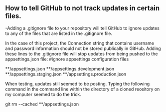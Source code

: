 ## How to tell GitHub to not track updates in certain files.

-Adding a .gitignore file to your repository will tell GitHub to ignore updates to any of the files that are listed in the .gitignore file.

In the case of this project, the Connection string that contains username and password information should not be stored publically in GitHub.
Adding these lines to the .gitignore file will stop updates from being pushed to the appsettings.json file:
#ignore appsettings configuration files

**/appsettings.json
**/appsettings.development.json
**/appsettings.staging.json
**/appsettings.production.json

When testing, updates still seemed to be posting. Typing the following command in the command line within the directory of a cloned reository on my computer seemed to do the trick.

git rm --cached **/appsettings.json
